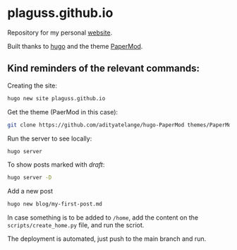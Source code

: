 # plaguss.github.io

Repository for my personal [website](https://plaguss.github.io/).

Built thanks to [hugo](https://gohugo.io/) and the theme [PaperMod](https://github.com/adityatelange/hugo-PaperMod/wiki/Features#regular-mode-default-mode).

## Kind reminders of the relevant commands:

Creating the site:

```sh
hugo new site plaguss.github.io
```

Get the theme (PaerMod in this case):

```sh
git clone https://github.com/adityatelange/hugo-PaperMod themes/PaperMod --depth=1
```

Run the server to see locally:

```sh
hugo server
```

To show posts marked with *draft*:

```sh
hugo server -D
```

Add a new post

```sh
hugo new blog/my-first-post.md
```

In case something is to be added to `/home`, add the content on the `scripts/create_home.py` file, and run the scriot.

The deployment is automated, just push to the main branch and run.



